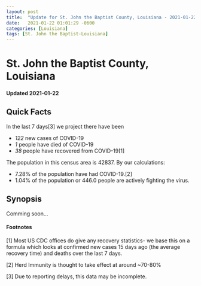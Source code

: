 ```yaml
---
layout: post
title:  "Update for St. John the Baptist County, Louisiana - 2021-01-22"
date:   2021-01-22 01:01:29 -0600
categories: [Louisiana]
tags: [St. John the Baptist-Louisiana]
---
```


# St. John the Baptist County, Louisiana
#### Updated 2021-01-22

## Quick Facts

In the last 7 days[3] we project there have been
- *122* new cases of COVID-19
- *1* people have died of COVID-19
- *38* people have recovered from COVID-19[1]

The population in this census area is 42837. By our calculations:
- 7.28% of the population have had COVID-19.[2]
- 1.04% of the population or 446.0 people are actively fighting the virus.

## Synopsis

Comming soon...


#### Footnotes

[1] Most US CDC offices do give any recovery statistics- we base this on a formula which looks at confirmed new cases
15 days ago (the average recovery time) and deaths over the last 7 days.

[2] Herd Immunity is thought to take effect at around ~70-80%

[3] Due to reporting delays, this data may be incomplete.
 
    
